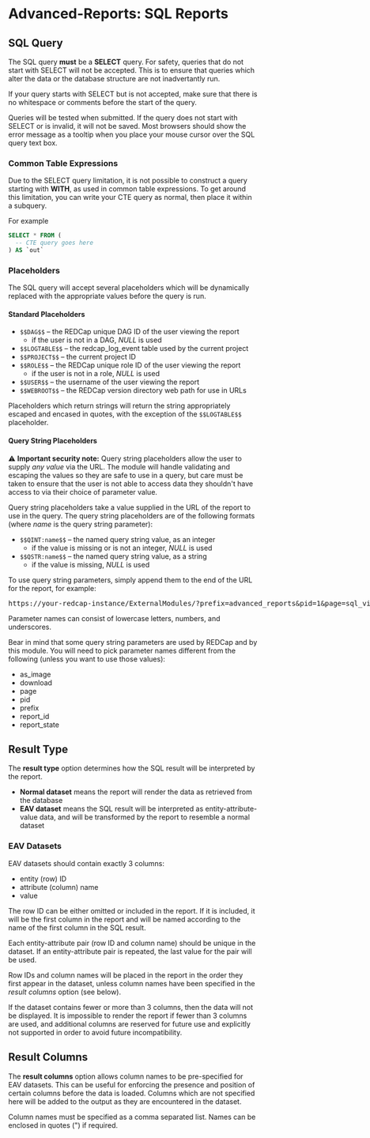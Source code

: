 # Advanced-Reports: SQL Reports

## SQL Query

The SQL query **must** be a **SELECT** query. For safety, queries that do not start with SELECT will
not be accepted. This is to ensure that queries which alter the data or the database structure are
not inadvertantly run.

If your query starts with SELECT but is not accepted, make sure that there is no whitespace or
comments before the start of the query.

Queries will be tested when submitted. If the query does not start with SELECT or is invalid, it
will not be saved. Most browsers should show the error message as a tooltip when you place your
mouse cursor over the SQL query text box.

### Common Table Expressions

Due to the SELECT query limitation, it is not possible to construct a query starting with **WITH**,
as used in common table expressions. To get around this limitation, you can write your CTE query as
normal, then place it within a subquery.

For example
```sql
SELECT * FROM (
  -- CTE query goes here
) AS `out`
```

### Placeholders

The SQL query will accept several placeholders which will be dynamically replaced with the
appropriate values before the query is run.

#### Standard Placeholders

* `$$DAG$$` &ndash; the REDCap unique DAG ID of the user viewing the report
  * if the user is not in a DAG, *NULL* is used
* `$$LOGTABLE$$` &ndash; the redcap_log_event table used by the current project
* `$$PROJECT$$` &ndash; the current project ID
* `$$ROLE$$` &ndash; the REDCap unique role ID of the user viewing the report
  * if the user is not in a role, *NULL* is used
* `$$USER$$` &ndash; the username of the user viewing the report
* `$$WEBROOT$$` &ndash; the REDCap version directory web path for use in URLs

Placeholders which return strings will return the string appropriately escaped and encased in
quotes, with the exception of the `$$LOGTABLE$$` placeholder.

#### Query String Placeholders

:warning: **Important security note:**
Query string placeholders allow the user to supply *any value* via the URL. The module will handle
validating and escaping the values so they are safe to use in a query, but care must be taken to
ensure that the user is not able to access data they shouldn't have access to via their choice of
parameter value.

Query string placeholders take a value supplied in the URL of the report to use in the query. The
query string placeholders are of the following formats (where *name* is the query string parameter):

* `$$QINT:name$$` &ndash; the named query string value, as an integer
  * if the value is missing or is not an integer, *NULL* is used
* `$$QSTR:name$$` &ndash; the named query string value, as a string
  * if the value is missing, *NULL* is used

To use query string parameters, simply append them to the end of the URL for the report, for
example:

<tt style="white-space:nowrap">https://your-redcap-instance/ExternalModules/?prefix=advanced_reports&pid=1&page=sql_view&report_id=my_report<b>&my_parameter=AnExampleParameterValue</b></tt>

Parameter names can consist of lowercase letters, numbers, and underscores.

Bear in mind that some query string parameters are used by REDCap and by this module. You will need
to pick parameter names different from the following (unless you want to use those values):
* as_image
* download
* page
* pid
* prefix
* report_id
* report_state

## Result Type

The **result type** option determines how the SQL result will be interpreted by the report.

* **Normal dataset** means the report will render the data as retrieved from the database
* **EAV dataset** means the SQL result will be interpreted as entity-attribute-value data, and will
  be transformed by the report to resemble a normal dataset

### EAV Datasets

EAV datasets should contain exactly 3 columns:
* entity (row) ID
* attribute (column) name
* value

The row ID can be either omitted or included in the report. If it is included, it will be the first
column in the report and will be named according to the name of the first column in the SQL result.

Each entity-attribute pair (row ID and column name) should be unique in the dataset. If an
entity-attribute pair is repeated, the last value for the pair will be used.

Row IDs and column names will be placed in the report in the order they first appear in the dataset,
unless column names have been specified in the *result columns* option (see below).

If the dataset contains fewer or more than 3 columns, then the data will not be displayed. It is
impossible to render the report if fewer than 3 columns are used, and additional columns are
reserved for future use and explicitly not supported in order to avoid future incompatibility.

## Result Columns

The **result columns** option allows column names to be pre-specified for EAV datasets. This can be
useful for enforcing the presence and position of certain columns before the data is loaded. Columns
which are not specified here will be added to the output as they are encountered in the dataset.

Column names must be specified as a comma separated list. Names can be enclosed in quotes (") if
required.

